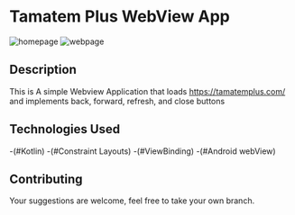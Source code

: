 # Tamatem Plus WebView App
![homepage](https://github.com/xyz996/TamatemPlusAssignment/assets/34720227/5632467a-492d-4d48-a8fd-6d36b8586273)
![webpage](https://github.com/xyz996/TamatemPlusAssignment/assets/34720227/83654b8c-6015-4012-9ac9-da6b50b242dd)


## Description
This is A simple Webview Application that loads https://tamatemplus.com/ and implements back, forward, refresh, and close buttons

## Technologies Used

-(#Kotlin)
-(#Constraint Layouts)
-(#ViewBinding)
-(#Android webView)


## Contributing

Your suggestions are welcome, feel free to take your own branch.

